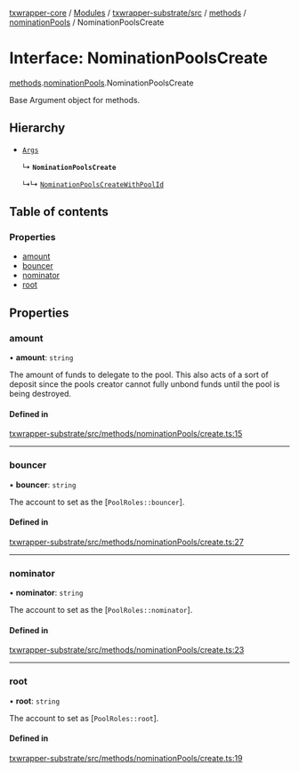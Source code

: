 [txwrapper-core](../README.md) / [Modules](../modules.md) / [txwrapper-substrate/src](../modules/txwrapper_substrate_src.md) / [methods](../modules/txwrapper_substrate_src.methods.md) / [nominationPools](../modules/txwrapper_substrate_src.methods.nominationPools.md) / NominationPoolsCreate

# Interface: NominationPoolsCreate

[methods](../modules/txwrapper_substrate_src.methods.md).[nominationPools](../modules/txwrapper_substrate_src.methods.nominationPools.md).NominationPoolsCreate

Base Argument object for methods.

## Hierarchy

- [`Args`](../modules/txwrapper_core_src.md#args)

  ↳ **`NominationPoolsCreate`**

  ↳↳ [`NominationPoolsCreateWithPoolId`](txwrapper_substrate_src.methods.nominationPools.NominationPoolsCreateWithPoolId.md)

## Table of contents

### Properties

- [amount](txwrapper_substrate_src.methods.nominationPools.NominationPoolsCreate.md#amount)
- [bouncer](txwrapper_substrate_src.methods.nominationPools.NominationPoolsCreate.md#bouncer)
- [nominator](txwrapper_substrate_src.methods.nominationPools.NominationPoolsCreate.md#nominator)
- [root](txwrapper_substrate_src.methods.nominationPools.NominationPoolsCreate.md#root)

## Properties

### amount

• **amount**: `string`

The amount of funds to delegate to the pool. This also acts of a sort of
deposit since the pools creator cannot fully unbond funds until the pool is being
destroyed.

#### Defined in

[txwrapper-substrate/src/methods/nominationPools/create.ts:15](https://github.com/paritytech/txwrapper-core/blob/fe8eeb2/packages/txwrapper-substrate/src/methods/nominationPools/create.ts#L15)

___

### bouncer

• **bouncer**: `string`

The account to set as the [`PoolRoles::bouncer`].

#### Defined in

[txwrapper-substrate/src/methods/nominationPools/create.ts:27](https://github.com/paritytech/txwrapper-core/blob/fe8eeb2/packages/txwrapper-substrate/src/methods/nominationPools/create.ts#L27)

___

### nominator

• **nominator**: `string`

The account to set as the [`PoolRoles::nominator`].

#### Defined in

[txwrapper-substrate/src/methods/nominationPools/create.ts:23](https://github.com/paritytech/txwrapper-core/blob/fe8eeb2/packages/txwrapper-substrate/src/methods/nominationPools/create.ts#L23)

___

### root

• **root**: `string`

The account to set as [`PoolRoles::root`].

#### Defined in

[txwrapper-substrate/src/methods/nominationPools/create.ts:19](https://github.com/paritytech/txwrapper-core/blob/fe8eeb2/packages/txwrapper-substrate/src/methods/nominationPools/create.ts#L19)
